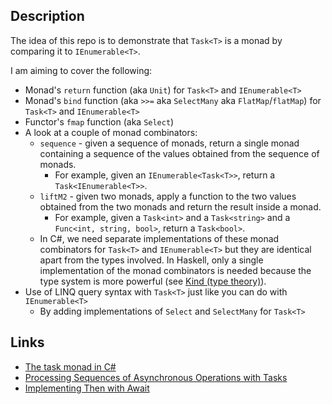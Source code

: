
## Description

The idea of this repo is to demonstrate that `Task<T>` is a monad by comparing it to `IEnumerable<T>`.

I am aiming to cover the following:

- Monad's `return` function (aka `Unit`) for `Task<T>` and `IEnumerable<T>`
- Monad's `bind` function (aka `>>=` aka `SelectMany` aka `FlatMap`/`flatMap`) for `Task<T>` and `IEnumerable<T>`
- Functor's `fmap` function (aka `Select`)
- A look at a couple of monad combinators:
    - `sequence` - given a sequence of monads, return a single monad containing a sequence of the values obtained from the sequence of monads.
        - For example, given an `IEnumerable<Task<T>>`, return a `Task<IEnumerable<T>>`.
    - `liftM2` - given two monads, apply a function to the two values obtained from the two monads and return the result inside a monad.
        - For example, given a `Task<int>` and a `Task<string>` and a `Func<int, string, bool>`, return a `Task<bool>`.
    - In C#, we need separate implementations of these monad combinators for `Task<T>` and `IEnumerable<T>` but they are identical apart from the types involved. In Haskell, only a single implementation of the monad combinators is needed because the type system is more powerful (see [Kind (type theory)](https://en.wikipedia.org/wiki/Kind_%28type_theory%29)).
- Use of LINQ query syntax with `Task<T>` just like you can do with `IEnumerable<T>`
   - By adding implementations of `Select` and `SelectMany` for `Task<T>`

## Links

- [The task monad in C#](https://ruudvanasseldonk.com/2013/05/01/the-task-monad-in-csharp)
- [Processing Sequences of Asynchronous Operations with Tasks](http://blogs.msdn.com/b/pfxteam/archive/2010/11/21/10094564.aspx)
- [Implementing Then with Await](http://blogs.msdn.com/b/pfxteam/archive/2012/08/15/implementing-then-with-await.aspx)
